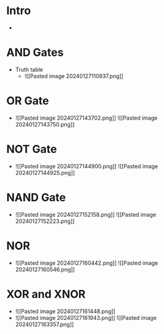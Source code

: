 # Intro

- 


# AND Gates
- Truth table
	- ![[Pasted image 20240127110937.png]] 

# OR Gate

- ![[Pasted image 20240127143702.png]] ![[Pasted image 20240127143750.png]] 

# NOT Gate

- ![[Pasted image 20240127144900.png]] ![[Pasted image 20240127144925.png]] 

# NAND Gate

- ![[Pasted image 20240127152158.png]] ![[Pasted image 20240127152223.png]] 

# NOR

- ![[Pasted image 20240127160442.png]] ![[Pasted image 20240127160546.png]] 

# XOR and XNOR

- ![[Pasted image 20240127161448.png]] 
- ![[Pasted image 20240127161943.png]] ![[Pasted image 20240127163357.png]] 